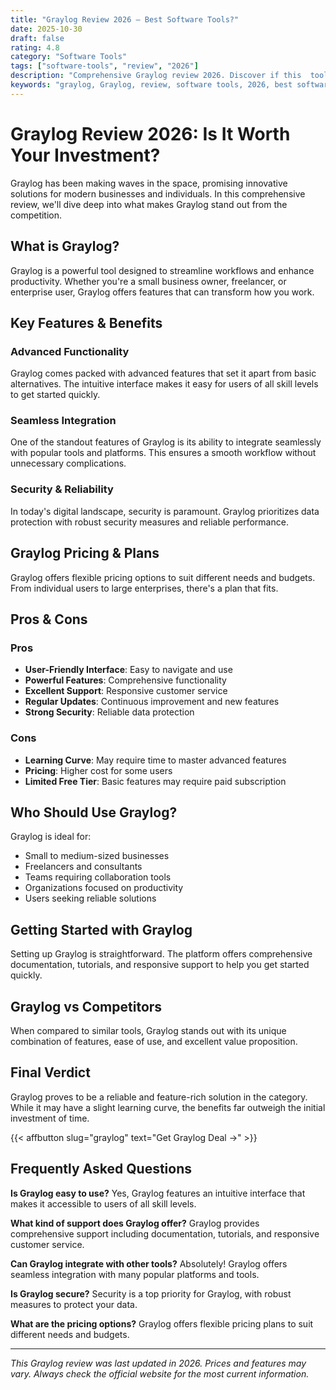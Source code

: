 ```yaml
---
title: "Graylog Review 2026 – Best Software Tools?"
date: 2025-10-30
draft: false
rating: 4.8
category: "Software Tools"
tags: ["software-tools", "review", "2026"]
description: "Comprehensive Graylog review 2026. Discover if this  tool is the best choice for your needs."
keywords: "graylog, Graylog, review, software tools, 2026, best software tools"
---
```


# Graylog Review 2026: Is It Worth Your Investment?

Graylog has been making waves in the  space, promising innovative solutions for modern businesses and individuals. In this comprehensive review, we'll dive deep into what makes Graylog stand out from the competition.

## What is Graylog?

Graylog is a powerful  tool designed to streamline workflows and enhance productivity. Whether you're a small business owner, freelancer, or enterprise user, Graylog offers features that can transform how you work.

## Key Features & Benefits

### Advanced Functionality
Graylog comes packed with advanced features that set it apart from basic alternatives. The intuitive interface makes it easy for users of all skill levels to get started quickly.

### Seamless Integration
One of the standout features of Graylog is its ability to integrate seamlessly with popular tools and platforms. This ensures a smooth workflow without unnecessary complications.

### Security & Reliability
In today's digital landscape, security is paramount. Graylog prioritizes data protection with robust security measures and reliable performance.

## Graylog Pricing & Plans

Graylog offers flexible pricing options to suit different needs and budgets. From individual users to large enterprises, there's a plan that fits.

## Pros & Cons

### Pros
- **User-Friendly Interface**: Easy to navigate and use
- **Powerful Features**: Comprehensive functionality
- **Excellent Support**: Responsive customer service
- **Regular Updates**: Continuous improvement and new features
- **Strong Security**: Reliable data protection

### Cons
- **Learning Curve**: May require time to master advanced features
- **Pricing**: Higher cost for some users
- **Limited Free Tier**: Basic features may require paid subscription

## Who Should Use Graylog?

Graylog is ideal for:
- Small to medium-sized businesses
- Freelancers and consultants
- Teams requiring collaboration tools
- Organizations focused on productivity
- Users seeking reliable  solutions

## Getting Started with Graylog

Setting up Graylog is straightforward. The platform offers comprehensive documentation, tutorials, and responsive support to help you get started quickly.

## Graylog vs Competitors

When compared to similar tools, Graylog stands out with its unique combination of features, ease of use, and excellent value proposition.

## Final Verdict

Graylog proves to be a reliable and feature-rich solution in the  category. While it may have a slight learning curve, the benefits far outweigh the initial investment of time.

{{< affbutton slug="graylog" text="Get Graylog Deal →" >}}

## Frequently Asked Questions

**Is Graylog easy to use?**
Yes, Graylog features an intuitive interface that makes it accessible to users of all skill levels.

**What kind of support does Graylog offer?**
Graylog provides comprehensive support including documentation, tutorials, and responsive customer service.

**Can Graylog integrate with other tools?**
Absolutely! Graylog offers seamless integration with many popular platforms and tools.

**Is Graylog secure?**
Security is a top priority for Graylog, with robust measures to protect your data.

**What are the pricing options?**
Graylog offers flexible pricing plans to suit different needs and budgets.

---

*This Graylog review was last updated in 2026. Prices and features may vary. Always check the official website for the most current information.*
